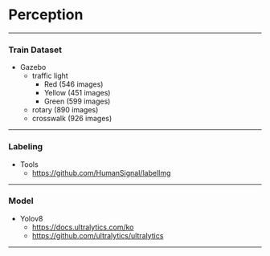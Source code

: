 # Perception

-----------------------------------

### Train Dataset

- Gazebo
	- traffic light
		- Red (546 images)
		- Yellow (451 images)
		- Green (599 images)
	- rotary (890 images)
	- crosswalk (926 images)
	
------------------------------------

### Labeling

- Tools 
    - https://github.com/HumanSignal/labelImg

------------------------------------

### Model

- Yolov8
    - https://docs.ultralytics.com/ko
	- https://github.com/ultralytics/ultralytics

------------------------------------
